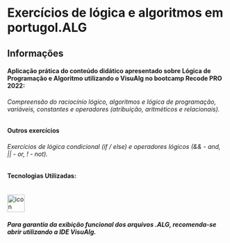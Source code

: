 
# Exercícios de lógica e algoritmos em portugol.ALG

## Informações  


#### Aplicação prática do conteúdo didático apresentado sobre Lógica de Programação e Algoritmo utilizando o VisuAlg no bootcamp Recode PRO 2022:

###### Compreensão do raciocínio lógico, algoritmos e lógica de programação, variáveis, constantes e operadores (atribuição, aritméticos e relacionais).


#### Outros exercícios

###### Exercícios de lógica condicional (if / else) e operadores lógicos (&& - and,  || - or,  ! - not).


#### Tecnologias Utilizadas:  

  
 
<div style="display: inline_block"><br>  
<img align="center" alt="icon Portugol Studio" height="40" width="40" src="http://3.bp.blogspot.com/-VwkWSodK4mA/VNAtVOGJyyI/AAAAAAAABgw/TqtSUHm0JCA/s1600/LogVisualg.png" />
</div>

##### Para garantia da exibição funcional dos arquivos .ALG, recomenda-se abrir utilizando a IDE VisuAlg.
